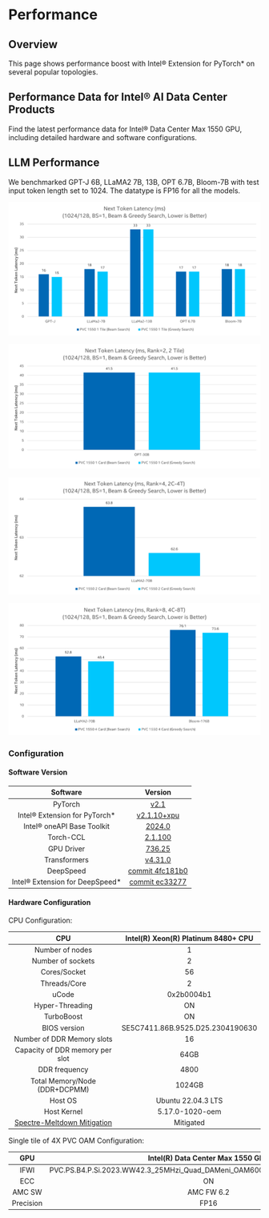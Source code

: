 Performance
===========

## Overview

This page shows performance boost with Intel® Extension for PyTorch\* on several popular topologies.

## Performance Data for Intel® AI Data Center Products

Find the latest performance data for Intel® Data Center Max 1550 GPU, including detailed hardware and software configurations.

## LLM Performance

We benchmarked GPT-J 6B, LLaMA2 7B, 13B, OPT 6.7B, Bloom-7B with test input token length set to 1024. The datatype is FP16 for all the models.

![Single Tile](../images/performancev2.1.10/single_tile.png)

![Single Card](../images/performancev2.1.10/single_card.png)

![Two Card](../images/performancev2.1.10/two_card.png)

![Four Card](../images/performancev2.1.10/four_card.png)



### Configuration

#### Software Version

| Software | Version |
| :-: | :-: |
| PyTorch | [v2.1](https://pytorch.org/get-started/locally/) |
| Intel® Extension for PyTorch\* | [v2.1.10+xpu](https://github.com/intel/intel-extension-for-pytorch/releases) |
| Intel® oneAPI Base Toolkit | [2024.0](https://www.intel.com/content/www/us/en/developer/tools/oneapi/base-toolkit-download.html) |
| Torch-CCL | [2.1.100](https://github.com/intel/torch-ccl/tree/ccl_torch2.1.100%2Bxpu) |
| GPU Driver |  [736.25](https://dgpu-docs.intel.com/releases/stable_736_25_20231031.html) |
| Transformers | [v4.31.0](https://github.com/huggingface/transformers/tree/v4.31.0) |  
| DeepSpeed | [commit 4fc181b0](https://github.com/microsoft/DeepSpeed/tree/4fc181b0)  |  
| Intel® Extension for DeepSpeed\* | [commit ec33277](https://github.com/intel/intel-extension-for-deepspeed/tree/ec33277)  | 


#### Hardware Configuration


CPU Configuration: 

| CPU | Intel(R) Xeon(R) Platinum 8480+ CPU  | 
| :-: | :-: | 
| Number of nodes | 1 | 
| Number of sockets | 2 | 
| Cores/Socket | 56 |
| Threads/Core | 2 | 
| uCode | 0x2b0004b1 | 
| Hyper-Threading | ON | 
| TurboBoost | ON | 
| BIOS version | SE5C7411.86B.9525.D25.2304190630 |  
| Number of DDR Memory slots | 16 | 
| Capacity of DDR memory per slot | 64GB | 
| DDR frequency | 4800 | 
| Total Memory/Node (DDR+DCPMM) | 1024GB | 
| Host OS | Ubuntu 22.04.3 LTS | 
| Host Kernel | 5.17.0-1020-oem | 
| [Spectre-Meltdown Mitigation](https://github.com/speed47/spectre-meltdown-checker) | Mitigated | 

Single tile of 4X PVC OAM Configuration: 

| GPU | Intel(R) Data Center Max 1550 GPU | 
| :-: | :-: | 
| IFWI | PVC.PS.B4.P.Si.2023.WW42.3\_25MHzi\_Quad\_DAMeni\_OAM600W\_IFRv2332i\_PSCnull\_IFWI.bin | 
| ECC | ON |
| AMC SW | AMC FW 6.2 | 
| Precision | FP16 | 


